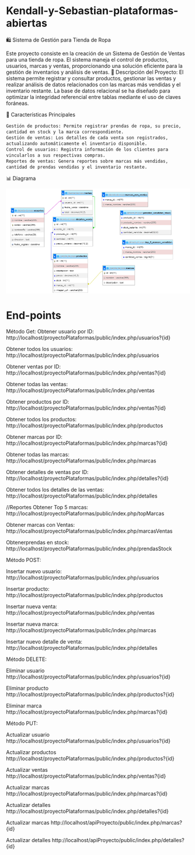 # Kendall-y-Sebastian-plataformas-abiertas

🛍️ Sistema de Gestión para Tienda de Ropa

Este proyecto consiste en la creación de un Sistema de Gestión de Ventas para una tienda de ropa. El sistema maneja el control de productos, usuarios, marcas y ventas, proporcionando una solución eficiente para la gestión de inventarios y análisis de ventas.
📄 Descripción del Proyecto: El sistema permite registrar y consultar productos, gestionar las ventas y realizar análisis de datos relacionados con las marcas más vendidas y el inventario restante. La base de datos relacional se ha diseñado para optimizar la integridad referencial entre tablas mediante el uso de claves foráneas.

🚀 Características Principales

    Gestión de productos: Permite registrar prendas de ropa, su precio, cantidad en stock y la marca correspondiente.
    Gestión de ventas: Los detalles de cada venta son registrados, actualizando automáticamente el inventario disponible.
    Control de usuarios: Registra información de los clientes para vincularlos a sus respectivas compras.
    Reportes de ventas: Genera reportes sobre marcas más vendidas, cantidad de prendas vendidas y el inventario restante.



📊 Diagrama 

![Diagrama ER](./imagenes/diagrama_bd.png)

# End-points
Método Get: Obtener usuario por ID: http://localhost/proyectoPlataformas/public/index.php/usuarios?{id}

Obtener todos los usuarios: http://localhost/proyectoPlataformas/public/index.php/usuarios

Obtener ventas por ID: http://localhost/proyectoPlataformas/public/index.php/ventas?{id}

Obtener todas las ventas: http://localhost/proyectoPlataformas/public/index.php/ventas

Obtener productos por ID: http://localhost/proyectoPlataformas/public/index.php/ventas?{id}

Obtener todos los productos: http://localhost/proyectoPlataformas/public/index.php/productos

Obtener marcas por ID: http://localhost/proyectoPlataformas/public/index.php/marcas?{id}

Obtener todas las marcas: http://localhost/proyectoPlataformas/public/index.php/marcas

Obtener detalles de ventas por ID: http://localhost/proyectoPlataformas/public/index.php/detalles?{id}

Obtener todos los detalles de las ventas: http://localhost/proyectoPlataformas/public/index.php/detalles

//Reportes Obtener Top 5 marcas: http://localhost/proyectoPlataformas/public/index.php/topMarcas

Obtener marcas con Ventas: http://localhost/proyectoPlataformas/public/index.php/marcasVentas

Obtenerprendas en stock: http://localhost/proyectoPlataformas/public/index.php/prendasStock

Método POST:

Insertar nuevo usuario: http://localhost/proyectoPlataformas/public/index.php/usuarios

Insertar producto: http://localhost/proyectoPlataformas/public/index.php/productos

Insertar nueva venta: http://localhost/proyectoPlataformas/public/index.php/ventas

Insertar nueva marca: http://localhost/proyectoPlataformas/public/index.php/marcas

Insertar nuevo detalle de venta: http://localhost/proyectoPlataformas/public/index.php/detalles

Método DELETE:

Eliminar usuario http://localhost/proyectoPlataformas/public/index.php/usuarios?{id}

Eliminar producto http://localhost/proyectoPlataformas/public/index.php/productos?{id}

Eliminar marca http://localhost/proyectoPlataformas/public/index.php/marcas?{id}

Método PUT:

Actualizar usuario http://localhost/proyectoPlataformas/public/index.php/usuarios?{id}

Actualizar productos http://localhost/proyectoPlataformas/public/index.php/productos?{id}

Actualizar ventas http://localhost/proyectoPlataformas/public/index.php/ventas?{id}

Actualizar marcas http://localhost/proyectoPlataformas/public/index.php/marcas?{id}

Actualizar detalles http://localhost/proyectoPlataformas/public/index.php/detalles?{id}

Actualizar marcas
http://localhost/apiProyecto/public/index.php/marcas?{id}

Actualizar detalles
http://localhost/apiProyecto/public/index.php/detalles?{id}

